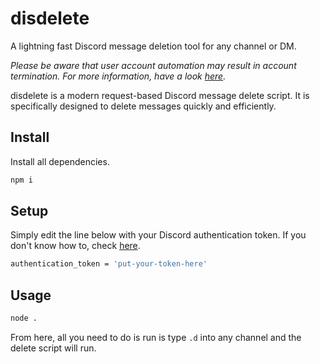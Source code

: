 # disdelete
A lightning fast Discord message deletion tool for any channel or DM.

*Please be aware that user account automation may result in account termination.*
*For more information, have a look [here](https://support.discord.com/hc/en-us/articles/115002192352-Automated-user-accounts-self-bots-).*

disdelete is a modern request-based Discord message delete script. 
It is specifically designed to delete messages quickly and efficiently.

## Install

Install all dependencies.

```sh
npm i
```

## Setup

Simply edit the line below with your Discord authentication token.
If you don't know how to, check [here](https://linuxhint.com/get-discord-token/).

```sh
authentication_token = 'put-your-token-here'
```

## Usage

```sh
node .
```

From here, all you need to do is run is type `.d` into any channel and the delete script will run.
